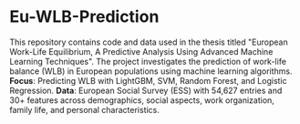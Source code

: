 # Eu-WLB-Prediction
This repository contains code and data used in the thesis titled "European Work-Life Equilibrium, A Predictive Analysis Using Advanced Machine Learning Techniques". The project investigates the prediction of work-life balance (WLB) in European populations using machine learning algorithms.
**Focus**: Predicting WLB with LightGBM, SVM, Random Forest, and Logistic Regression.
**Data**: European Social Survey (ESS) with 54,627 entries and 30+ features across demographics, social aspects, work organization, family life, and personal characteristics.
